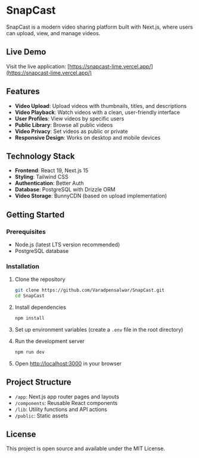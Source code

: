 # SnapCast

SnapCast is a modern video sharing platform built with Next.js, where users can upload, view, and manage videos.

## Live Demo

Visit the live application: [https://snapcast-lime.vercel.app/](https://snapcast-lime.vercel.app/)

## Features

- **Video Upload**: Upload videos with thumbnails, titles, and descriptions
- **Video Playback**: Watch videos with a clean, user-friendly interface
- **User Profiles**: View videos by specific users
- **Public Library**: Browse all public videos
- **Video Privacy**: Set videos as public or private
- **Responsive Design**: Works on desktop and mobile devices

## Technology Stack

- **Frontend**: React 19, Next.js 15
- **Styling**: Tailwind CSS
- **Authentication**: Better Auth
- **Database**: PostgreSQL with Drizzle ORM
- **Video Storage**: BunnyCDN (based on upload implementation)

## Getting Started

### Prerequisites

- Node.js (latest LTS version recommended)
- PostgreSQL database

### Installation

1. Clone the repository
   ```bash
   git clone https://github.com/Varadpensalwar/SnapCast.git
   cd SnapCast
   ```

2. Install dependencies
   ```bash
   npm install
   ```

3. Set up environment variables (create a `.env` file in the root directory)

4. Run the development server
   ```bash
   npm run dev
   ```

5. Open [http://localhost:3000](http://localhost:3000) in your browser

## Project Structure

- `/app`: Next.js app router pages and layouts
- `/components`: Reusable React components
- `/lib`: Utility functions and API actions
- `/public`: Static assets

## License

This project is open source and available under the MIT License.
